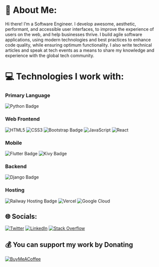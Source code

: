 # 💫 About Me:
Hi there! I’m a Software Engineer. I develop awesome, aesthetic, performant, and accessible user interfaces, to improve the experience of users on the web, and help businesses thrive. I build agile software applications, using modern technologies and best practices to enhance code quality, while ensuring optimum functionality. I also write technical articles and speak at tech events as a means to share my knowledge and experience with the global tech community.  

# 💻 Technologies I work with:
### Primary Language
 ![Python Badge](https://img.shields.io/badge/python-%23008080.svg?style=for-the-badge&logo=python&logoColor=%23FFFFFF)

 
### Web Frontend 
 ![HTML5](https://img.shields.io/badge/html5-%23E34F26.svg?style=for-the-badge&logo=html5&logoColor=white) 
 ![CSS3](https://img.shields.io/badge/css3-%231572B6.svg?style=for-the-badge&logo=css3&logoColor=white) 
 ![Bootstrap Badge](https://img.shields.io/badge/bootstrap-%237952B3.svg?style=for-the-badge&logo=bootstrap&logoColor=%23FFFFFF)
 ![JavaScript](https://img.shields.io/badge/javascript-%23323330.svg?style=for-the-badge&logo=javascript&logoColor=%23F7DF1E) 
 ![React](https://img.shields.io/badge/react-%2320232a.svg?style=for-the-badge&logo=react&logoColor=%2361DAFB) 


### Mobile
 ![Flutter Badge](https://img.shields.io/badge/flutter-%2302569B.svg?style=for-the-badge&logo=flutter&logoColor=%23FFFFFF)
 ![Kivy Badge](https://img.shields.io/badge/kivy-%234B8F3C.svg?style=for-the-badge&logo=kivy&logoColor=%23FFFFFF)

 
### Backend 
 ![Django Badge](https://img.shields.io/badge/django-%2304AA51.svg?style=for-the-badge&logo=django&logoColor=%23FFFFFF)


### Hosting
  ![Railway Hosting Badge](https://img.shields.io/badge/Railway-%237952B3.svg?style=for-the-badge&logo=railway&logoColor=%23FFFFFF)
  ![Vercel](https://img.shields.io/badge/vercel-%23000000.svg?style=for-the-badge&logo=vercel&logoColor=white)
  ![Google Cloud](https://img.shields.io/badge/Google%20Cloud-%234285F4.svg?style=for-the-badge&logo=google-cloud&logoColor=white)

  
## 🌐 Socials:
[![Twitter](https://img.shields.io/badge/Twitter-%231DA1F2.svg?logo=Twitter&logoColor=white)](https://twitter.com/Joblyn) 
[![LinkedIn](https://img.shields.io/badge/LinkedIn-%230077B5.svg?logo=linkedin&logoColor=white)](https://www.linkedin.com/in/job-oaikhenah-5056111a1/)
[![Stack Overflow](https://img.shields.io/badge/-Stackoverflow-FE7A16?logo=stack-overflow&logoColor=white)](https://stackoverflow.com/users/13444992)


## 💰 You can support my work by Donating
[![BuyMeACoffee](https://img.shields.io/badge/Buy%20Me%20a%20Coffee-ffdd00?style=for-the-badge&logo=buy-me-a-coffee&logoColor=black)](https://buymeacoffee.com/Joblyn ) 
